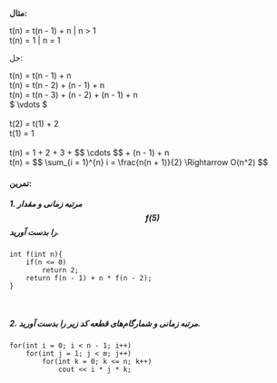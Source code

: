 **مثال:**

<p style="direction:ltr; text-align:left">
t(n) = t(n - 1) + n | n > 1 <br/>
t(n) = 1 | n = 1
</p>

حل:

<p style="direction:ltr; text-align:left">
t(n) = t(n - 1) + n <br/>
t(n) = t(n - 2) + (n - 1) + n <br/>
t(n) = t(n - 3) + (n - 2) + (n - 1) + n <br/>
$ \vdots $ <br/>
<br/>
t(2) = t(1) + 2 <br/>
t(1) = 1 <br/>
<br/>
t(n) = 1 + 2 + 3 + $$ \cdots $$ + (n - 1) + n <br/>
t(n) = $$ \sum_{i = 1}^{n} i = \frac{n(n + 1)}{2} \Rightarrow O(n^2) $$ <br/>
</p>

#### تمرین:
##### 1. مرتبه زمانی و مقدار $$ f(5) $$ را بدست آورید.

```
int f(int n){
    if(n <= 0)
        return 2;
    return f(n - 1) + n * f(n - 2);
}
```
<br/>

##### 2. مرتبه زمانی و شمارگام‌های قطعه کد زیر را بدست آورید.

```
for(int i = 0; i < n - 1; i++)
    for(int j = 1; j < m; j++)
        for(int k = 0; k <= n; k++)
            cout << i * j * k;
```
